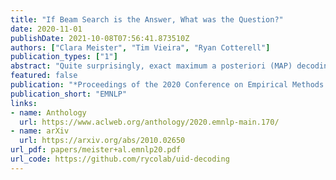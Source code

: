 ```yaml
---
title: "If Beam Search is the Answer, What was the Question?"
date: 2020-11-01
publishDate: 2021-10-08T07:56:41.873510Z
authors: ["Clara Meister", "Tim Vieira", "Ryan Cotterell"]
publication_types: ["1"]
abstract: "Quite surprisingly, exact maximum a posteriori (MAP) decoding of neural language generators frequently leads to low-quality results. Rather, most state-of-the-art results on language generation tasks are attained using beam search despite its overwhelmingly high search error rate. This implies that the MAP objective alone does not express the properties we desire in text, which merits the question: if beam search is the answer, what was the question? We frame beam search as the exact solution to a different decoding objective in order to gain insights into why high probability under a model alone may not indicate adequacy. We find that beam search enforces uniform information density in text, a property motivated by cognitive science. We suggest a set of decoding objectives that explicitly enforce this property and find that exact decoding with these objectives alleviates the problems encountered when decoding poorly calibrated language generation models. Additionally, we analyze the text produced using various decoding strategies and see that, in our neural machine translation experiments, the extent to which this property is adhered to strongly correlates with BLEU."
featured: false
publication: "*Proceedings of the 2020 Conference on Empirical Methods in Natural Language Processing*"
publication_short: "EMNLP"
links:
- name: Anthology
  url: https://www.aclweb.org/anthology/2020.emnlp-main.170/
- name: arXiv
  url: https://arxiv.org/abs/2010.02650
url_pdf: papers/meister+al.emnlp20.pdf
url_code: https://github.com/rycolab/uid-decoding
---
```


